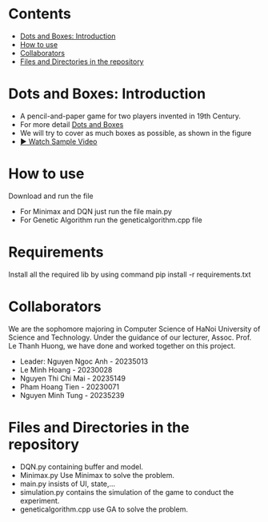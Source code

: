 # Contents
- [Dots and Boxes: Introduction](#dots-and-boxes-introduction)
- [How to use](#how-to-use)
- [Collaborators](#collaborators)
- [Files and Directories in the repository](#files-and-directories-in-the-repository)
# Dots and Boxes: Introduction
- A pencil-and-paper game for two players invented in 19th Century.
- For more detail [Dots and Boxes](https://en.wikipedia.org/wiki/Dots_and_Boxes)
- We will try to cover as much boxes as possible, as shown in the figure
- [▶️ Watch Sample Video](Video.gif)
# How to use
Download and run the file 
- For Minimax and DQN just run the file main.py
- For Genetic Algorithm run the geneticalgorithm.cpp file
# Requirements
Install all the required lib by using command pip install -r requirements.txt
# Collaborators
We are the sophomore majoring in Computer Science of HaNoi University of Science and Technology. Under the guidance of our lecturer, Assoc. Prof. Le Thanh Huong, we have done and worked together on this project.
- Leader: Nguyen Ngoc Anh - 20235013
- Le Minh Hoang - 20230028
- Nguyen Thi Chi Mai - 20235149
- Pham Hoang Tien - 20230071
- Nguyen Minh Tung - 20235239
# Files and Directories in the repository
- DQN.py containing buffer and model.
- Minimax.py Use Minimax to solve the problem.
- main.py insists of UI, state,...
- simulation.py contains the simulation of the game to conduct the experiment.
- geneticalgorithm.cpp use GA to solve the problem.

